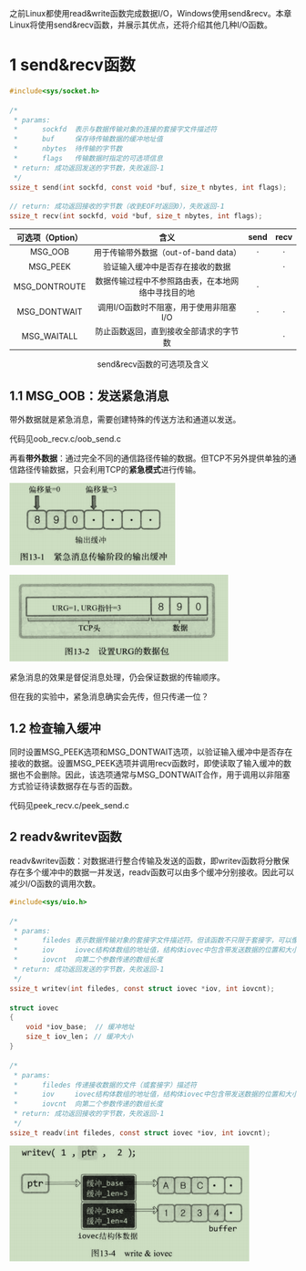 之前Linux都使用read&write函数完成数据I/O，Windows使用send&recv。本章Linux将使用send&recv函数，并展示其优点，还将介绍其他几种I/O函数。

# 1 send&recv函数

```c
#include<sys/socket.h>

/*
 * params:
 * 		sockfd	表示与数据传输对象的连接的套接字文件描述符
 * 		buf		保存待传输数据的缓冲地址值
 * 		nbytes	待传输的字节数
 * 		flags	传输数据时指定的可选项信息
 * return: 成功返回发送的字节数，失败返回-1
 */
ssize_t send(int sockfd, const void *buf, size_t nbytes, int flags);

// return: 成功返回接收的字节数（收到EOF时返回0），失败返回-1
ssize_t recv(int sockfd, void *buf, size_t nbytes, int flags);
```

| 可选项（Option） |                        含义                        | send | recv |
| :--------------: | :------------------------------------------------: | :--: | :--: |
|     MSG_OOB      |        用于传输带外数据（out-of-band data）        |  ·   |  ·   |
|     MSG_PEEK     |          验证输入缓冲中是否存在接收的数据          |      |  ·   |
|  MSG_DONTROUTE   | 数据传输过程中不参照路由表，在本地网络中寻找目的地 |  ·   |      |
|   MSG_DONTWAIT   |       调用I/O函数时不阻塞，用于使用非阻塞I/O       |  ·   |  ·   |
|   MSG_WAITALL    |       防止函数返回，直到接收全部请求的字节数       |      |  ·   |

<center>send&recv函数的可选项及含义</center>

## 1.1 MSG_OOB：发送紧急消息

带外数据就是紧急消息，需要创建特殊的传送方法和通道以发送。

代码见oob_recv.c/oob_send.c

再看**带外数据**：通过完全不同的通信路径传输的数据。但TCP不另外提供单独的通信路径传输数据，只会利用TCP的**紧急模式**进行传输。

![image-20220112192927365](../images/image-20220112192927365.png)

![image-20220112192935271](../images/image-20220112192935271.png)

紧急消息的效果是督促消息处理，仍会保证数据的传输顺序。

但在我的实验中，紧急消息确实会先传，但只传递一位？

## 1.2 检查输入缓冲

同时设置MSG_PEEK选项和MSG_DONTWAIT选项，以验证输入缓冲中是否存在接收的数据。设置MSG_PEEK选项并调用recv函数时，即使读取了输入缓冲的数据也不会删除。因此，该选项通常与MSG_DONTWAIT合作，用于调用以非阻塞方式验证待读数据存在与否的函数。

代码见peek_recv.c/peek_send.c

## 2 readv&writev函数

readv&writev函数：对数据进行整合传输及发送的函数，即writev函数将分散保存在多个缓冲中的数据一并发送，readv函数可以由多个缓冲分别接收。因此可以减少I/O函数的调用次数。

```c
#include<sys/uio.h>

/*
 * params:
 *		filedes	表示数据传输对象的套接字文件描述符。但该函数不只限于套接字，可以像read函数一样向其传递文件或标准输出描述符
 *		iov		iovec结构体数组的地址值，结构体iovec中包含带发送数据的位置和大小信息
 *		iovcnt	向第二个参数传递的数组长度
 * return: 成功返回发送的字节数，失败返回-1
 */
ssize_t writev(int filedes, const struct iovec *iov, int iovcnt);

struct iovec
{
    void *iov_base;	 // 缓冲地址
    size_t iov_len；	// 缓冲大小
}

/*
 * params:
 *		filedes	传递接收数据的文件（或套接字）描述符
 *		iov		iovec结构体数组的地址值，结构体iovec中包含带发送数据的位置和大小信息
 *		iovcnt	向第二个参数传递的数组长度
 * return: 成功返回接收的字节数，失败返回-1
 */
ssize_t readv(int filedes, const struct iovec *iov, int iovcnt);
```

![image-20220112224405881](../images/image-20220112224405881.png)


